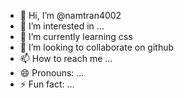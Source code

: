 - 👋 Hi, I’m @namtran4002
- 👀 I’m interested in ...
- 🌱 I’m currently learning css
- 💞️ I’m looking to collaborate on github
- 📫 How to reach me ...
- 😄 Pronouns: ...
- ⚡ Fun fact: ...

<!---
namtran4002/namtran4002 is a ✨ special ✨ repository because its `README.md` (this file) appears on your GitHub profile.
You can click the Preview link to take a look at your changes.
--->

